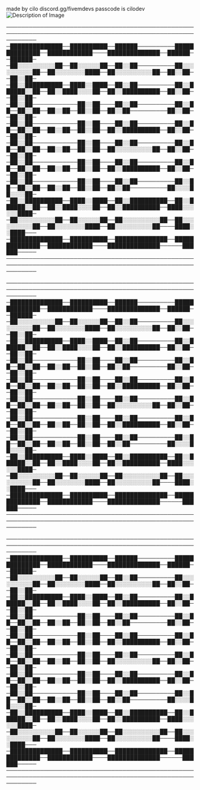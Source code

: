 made by cilo
discord.gg/fivemdevs
passcode is cilodev
![Description of Image](https://cdn.discordapp.com/attachments/1198634715205349508/1273368614669385818/Screenshot_2024-07-16_232032.png?ex=66be5c6f&is=66bd0aef&hm=62416972e6ab9ec6531d7f6daa8984dd14f3330974dfd357775330a1a7c006c1&)


                                                                                                            
────────────────────────────────────────────────────────────────────────────────────────────────────────────
─██████████████──██████████──██████──────────██████████████──████████████────██████████████──██████──██████─
─██░░░░░░░░░░██──██░░░░░░██──██░░██──────────██░░░░░░░░░░██──██░░░░░░░░████──██░░░░░░░░░░██──██░░██──██░░██─
─██░░██████████──████░░████──██░░██──────────██░░██████░░██──██░░████░░░░██──██░░██████████──██░░██──██░░██─
─██░░██────────────██░░██────██░░██──────────██░░██──██░░██──██░░██──██░░██──██░░██──────────██░░██──██░░██─
─██░░██────────────██░░██────██░░██──────────██░░██──██░░██──██░░██──██░░██──██░░██████████──██░░██──██░░██─
─██░░██────────────██░░██────██░░██──────────██░░██──██░░██──██░░██──██░░██──██░░░░░░░░░░██──██░░██──██░░██─
─██░░██────────────██░░██────██░░██──────────██░░██──██░░██──██░░██──██░░██──██░░██████████──██░░██──██░░██─
─██░░██────────────██░░██────██░░██──────────██░░██──██░░██──██░░██──██░░██──██░░██──────────██░░░░██░░░░██─
─██░░██████████──████░░████──██░░██████████──██░░██████░░██──██░░████░░░░██──██░░██████████──████░░░░░░████─
─██░░░░░░░░░░██──██░░░░░░██──██░░░░░░░░░░██──██░░░░░░░░░░██──██░░░░░░░░████──██░░░░░░░░░░██────████░░████───
─██████████████──██████████──██████████████──██████████████──████████████────██████████████──────██████─────
────────────────────────────────────────────────────────────────────────────────────────────────────────────


                                                                                                            
────────────────────────────────────────────────────────────────────────────────────────────────────────────
─██████████████──██████████──██████──────────██████████████──████████████────██████████████──██████──██████─
─██░░░░░░░░░░██──██░░░░░░██──██░░██──────────██░░░░░░░░░░██──██░░░░░░░░████──██░░░░░░░░░░██──██░░██──██░░██─
─██░░██████████──████░░████──██░░██──────────██░░██████░░██──██░░████░░░░██──██░░██████████──██░░██──██░░██─
─██░░██────────────██░░██────██░░██──────────██░░██──██░░██──██░░██──██░░██──██░░██──────────██░░██──██░░██─
─██░░██────────────██░░██────██░░██──────────██░░██──██░░██──██░░██──██░░██──██░░██████████──██░░██──██░░██─
─██░░██────────────██░░██────██░░██──────────██░░██──██░░██──██░░██──██░░██──██░░░░░░░░░░██──██░░██──██░░██─
─██░░██────────────██░░██────██░░██──────────██░░██──██░░██──██░░██──██░░██──██░░██████████──██░░██──██░░██─
─██░░██────────────██░░██────██░░██──────────██░░██──██░░██──██░░██──██░░██──██░░██──────────██░░░░██░░░░██─
─██░░██████████──████░░████──██░░██████████──██░░██████░░██──██░░████░░░░██──██░░██████████──████░░░░░░████─
─██░░░░░░░░░░██──██░░░░░░██──██░░░░░░░░░░██──██░░░░░░░░░░██──██░░░░░░░░████──██░░░░░░░░░░██────████░░████───
─██████████████──██████████──██████████████──██████████████──████████████────██████████████──────██████─────
────────────────────────────────────────────────────────────────────────────────────────────────────────────



                                                                                                            
────────────────────────────────────────────────────────────────────────────────────────────────────────────
─██████████████──██████████──██████──────────██████████████──████████████────██████████████──██████──██████─
─██░░░░░░░░░░██──██░░░░░░██──██░░██──────────██░░░░░░░░░░██──██░░░░░░░░████──██░░░░░░░░░░██──██░░██──██░░██─
─██░░██████████──████░░████──██░░██──────────██░░██████░░██──██░░████░░░░██──██░░██████████──██░░██──██░░██─
─██░░██────────────██░░██────██░░██──────────██░░██──██░░██──██░░██──██░░██──██░░██──────────██░░██──██░░██─
─██░░██────────────██░░██────██░░██──────────██░░██──██░░██──██░░██──██░░██──██░░██████████──██░░██──██░░██─
─██░░██────────────██░░██────██░░██──────────██░░██──██░░██──██░░██──██░░██──██░░░░░░░░░░██──██░░██──██░░██─
─██░░██────────────██░░██────██░░██──────────██░░██──██░░██──██░░██──██░░██──██░░██████████──██░░██──██░░██─
─██░░██────────────██░░██────██░░██──────────██░░██──██░░██──██░░██──██░░██──██░░██──────────██░░░░██░░░░██─
─██░░██████████──████░░████──██░░██████████──██░░██████░░██──██░░████░░░░██──██░░██████████──████░░░░░░████─
─██░░░░░░░░░░██──██░░░░░░██──██░░░░░░░░░░██──██░░░░░░░░░░██──██░░░░░░░░████──██░░░░░░░░░░██────████░░████───
─██████████████──██████████──██████████████──██████████████──████████████────██████████████──────██████─────
────────────────────────────────────────────────────────────────────────────────────────────────────────────
